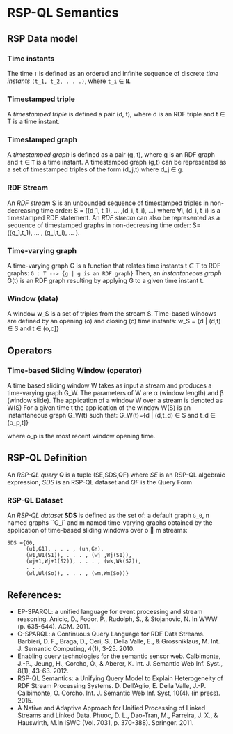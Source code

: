 # RSP-QL Semantics

## RSP Data model

### Time instants
The time `T` is defined as an ordered and infinite sequence of discrete *time instants* `(t_1, t_2, . . .)`, 
where `t_i` &isin; **`N`**.  

### Timestamped triple
A *timestamped triple* is defined a pair (d, t), where d is an RDF triple and t &isin; T is a time instant.

### Timestamped graph
A *timestamped graph* is defined as a pair (g, t), where g is an RDF graph and `t` &isin; `T` is a time instant. 
A timestamped graph (g,t) can be represented as a set of timestamped triples of the form (d_j,t) where d_j &isin; g.

### RDF Stream
An *RDF stream* S is an unbounded sequence of timestamped triples in non-decreasing time order: 
S = ((d_1, t_1), ... ,(d_i, t_i), ...) where &forall;i, (d_i, t_i) is a timestamped RDF statement.
An *RDF stream* can also be represented as a sequence of timestamped graphs in non-decreasing time order:
S= ((g_1,t_1), ... , (g_i,t_i), ... ). 

### Time-varying graph
A time-varying graph G is a function that relates time instants t &isin; T to RDF graphs:
`G : T --> {g | g is an RDF graph}`
Then, an *instantaneous graph* G(t) is an RDF graph resulting by applying G to a given time instant t.

### Window (data)
A window w_S is a set of triples from the stream S. Time-based windows are defined by an opening (o) and closing (c) time instants:
w_S = {d | (d,t) &isin; S and t &isin; (o,c]}


## Operators

### Time-based Sliding Window (operator)
A time based sliding window W takes as input a stream and produces a time-varying graph G_W. The parameters of W are &alpha; (window length) and &beta; (window slide). The application of a window W over a stream is denoted as W(S)
For a given time t the application of the window W(S) is an instantaneous graph G_W(t) such that:
G_W(t)={d | (d,t_d) &isin; S and t_d &isin; (o_p,t]}

where o_p is the most recent window opening time.

## RSP-QL Definition

An *RSP-QL query* Q is a tuple (SE,SDS,QF) where *SE* is an RSP-QL algebraic expression, 
*SDS* is an RSP-QL dataset and *QF* is the Query Form

### RSP-QL Dataset
An *RSP-QL dataset* **SDS** is defined as the set of: a default graph `G_0`, n named graphs ``G_i` and m named
time-varying graphs obtained by the application of time-based sliding windows over o  m streams:
```
SDS ={G0,
      (u1,G1), . . . , (un,Gn),
      (w1,W1(S1)), . . . , (wj ,Wj(S1)),
      (wj+1,Wj+1(S2)), . . . , (wk,Wk(S2)),
      . . .
      (wl,Wl(So)), . . . , (wm,Wm(So))}
```

## References:
* EP-SPARQL: a unified language for event processing and stream reasoning.
Anicic, D., Fodor, P., Rudolph, S., & Stojanovic, N. In WWW (p. 635-644). ACM. 2011.
* C-SPARQL: a Continuous Query Language for RDF Data Streams. 
Barbieri, D. F., Braga, D., Ceri, S., Della Valle, E., & Grossniklaus, M. Int. J. Semantic Computing, 4(1), 3-25. 2010.
* Enabling query technologies for the semantic sensor web. 
Calbimonte, J.-P., Jeung, H., Corcho, Ó., & Aberer, K. Int. J. Semantic Web Inf. Syst., 8(1), 43-63. 2012.
* RSP-QL Semantics: a Unifying Query Model to Explain Heterogeneity of RDF Stream Processing Systems. 
D. Dell’Aglio, E. Della Valle, J.-P. Calbimonte, O. Corcho. Int. J. Semantic Web Inf. Syst, 10(4). (in press). 2015.
* A Native and Adaptive Approach for Unified Processing of Linked Streams and Linked Data.
Phuoc, D. L., Dao-Tran, M., Parreira, J. X., & Hauswirth, M.In ISWC (Vol. 7031, p. 370-388). Springer. 2011.
